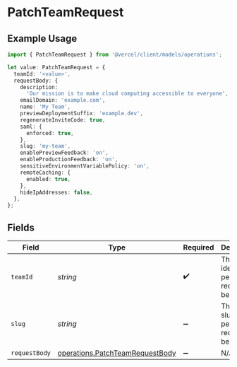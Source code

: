 # PatchTeamRequest

## Example Usage

```typescript
import { PatchTeamRequest } from '@vercel/client/models/operations';

let value: PatchTeamRequest = {
  teamId: '<value>',
  requestBody: {
    description:
      'Our mission is to make cloud computing accessible to everyone',
    emailDomain: 'example.com',
    name: 'My Team',
    previewDeploymentSuffix: 'example.dev',
    regenerateInviteCode: true,
    saml: {
      enforced: true,
    },
    slug: 'my-team',
    enablePreviewFeedback: 'on',
    enableProductionFeedback: 'on',
    sensitiveEnvironmentVariablePolicy: 'on',
    remoteCaching: {
      enabled: true,
    },
    hideIpAddresses: false,
  },
};
```

## Fields

| Field         | Type                                                                               | Required           | Description                                              |
| ------------- | ---------------------------------------------------------------------------------- | ------------------ | -------------------------------------------------------- |
| `teamId`      | _string_                                                                           | :heavy_check_mark: | The Team identifier to perform the request on behalf of. |
| `slug`        | _string_                                                                           | :heavy_minus_sign: | The Team slug to perform the request on behalf of.       |
| `requestBody` | [operations.PatchTeamRequestBody](../../models/operations/patchteamrequestbody.md) | :heavy_minus_sign: | N/A                                                      |
